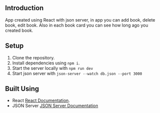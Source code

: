 ## Introduction
App created using React with json server, in app you can add book, delete book, edit book. Also in each book card you can see how long ago you created book.
## Setup

1. Clone the repository.
2. Install dependencies using `npm i`.
3. Start the server locally with `npm run dev`
4. Start json server with `json-server --watch db.json --port 3000`

## Built Using

- React [React Documentation](https://react.dev/).
- JSON Server [JSON Server Documentation](https://www.npmjs.com/package/json-server)

